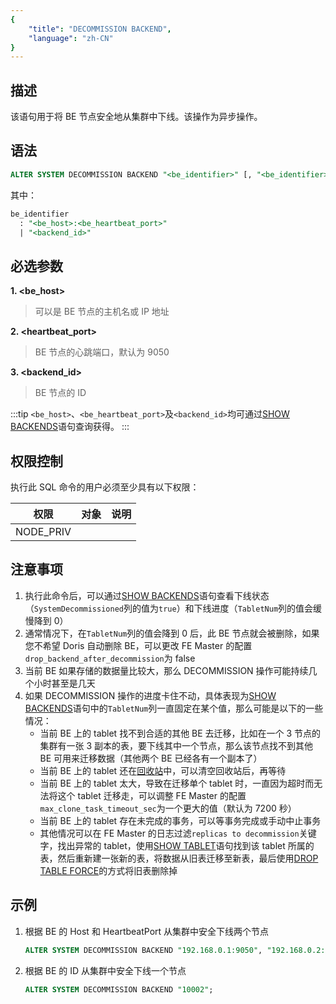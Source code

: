 ```yaml
---
{
    "title": "DECOMMISSION BACKEND",
    "language": "zh-CN"
}
---
```


<!--
Licensed to the Apache Software Foundation (ASF) under one
or more contributor license agreements.  See the NOTICE file
distributed with this work for additional information
regarding copyright ownership.  The ASF licenses this file
to you under the Apache License, Version 2.0 (the
"License"); you may not use this file except in compliance
with the License.  You may obtain a copy of the License at

  http://www.apache.org/licenses/LICENSE-2.0

Unless required by applicable law or agreed to in writing,
software distributed under the License is distributed on an
"AS IS" BASIS, WITHOUT WARRANTIES OR CONDITIONS OF ANY
KIND, either express or implied.  See the License for the
specific language governing permissions and limitations
under the License.
-->

## 描述

该语句用于将 BE 节点安全地从集群中下线。该操作为异步操作。

## 语法

```sql
ALTER SYSTEM DECOMMISSION BACKEND "<be_identifier>" [, "<be_identifier>" ... ]
```

其中：

```sql
be_identifier
  : "<be_host>:<be_heartbeat_port>"
  | "<backend_id>"
```

## 必选参数

**1. <be_host>**

> 可以是 BE 节点的主机名或 IP 地址

**2. <heartbeat_port>**

> BE 节点的心跳端口，默认为 9050

**3. <backend_id>**

> BE 节点的 ID

:::tip
`<be_host>`、`<be_heartbeat_port>`及`<backend_id>`均可通过[SHOW BACKENDS](./SHOW-BACKENDS.md)语句查询获得。
:::

## 权限控制

执行此 SQL 命令的用户必须至少具有以下权限：

| 权限        | 对象 | 说明 |
|-----------|----|----|
| NODE_PRIV |    |    |

## 注意事项

1. 执行此命令后，可以通过[SHOW BACKENDS](./SHOW-BACKENDS.md)语句查看下线状态（`SystemDecommissioned`列的值为`true`）和下线进度（`TabletNum`列的值会缓慢降到 0）
2. 通常情况下，在`TabletNum`列的值会降到 0 后，此 BE 节点就会被删除，如果您不希望 Doris 自动删除 BE，可以更改 FE Master 的配置`drop_backend_after_decommission`为 false
3. 当前 BE 如果存储的数据量比较大，那么 DECOMMISSION 操作可能持续几个小时甚至是几天
4. 如果 DECOMMISSION 操作的进度卡住不动，具体表现为[SHOW BACKENDS](./SHOW-BACKENDS.md)语句中的`TabletNum`列一直固定在某个值，那么可能是以下的一些情况：
   - 当前 BE 上的 tablet 找不到合适的其他 BE 去迁移，比如在一个 3 节点的集群有一张 3 副本的表，要下线其中一个节点，那么该节点找不到其他 BE 可用来迁移数据（其他两个 BE 已经各有一个副本了）
   - 当前 BE 上的 tablet 还在[回收站](../../recycle/SHOW-CATALOG-RECYCLE-BIN.md)中，可以清空回收站后，再等待
   - 当前 BE 上的 tablet 太大，导致在迁移单个 tablet 时，一直因为超时而无法将这个 tablet 迁移走，可以调整 FE Master 的配置`max_clone_task_timeout_sec`为一个更大的值（默认为 7200 秒）
   - 当前 BE 上的 tablet 存在未完成的事务，可以等事务完成或手动中止事务
   - 其他情况可以在 FE Master 的日志过滤`replicas to decommission`关键字，找出异常的 tablet，使用[SHOW TABLET](../../table-and-view/data-and-status-management/SHOW-TABLET.md)语句找到该 tablet 所属的表，然后重新建一张新的表，将数据从旧表迁移至新表，最后使用[DROP TABLE FORCE](../../table-and-view/table/DROP-TABLE.md)的方式将旧表删除掉

## 示例

1. 根据 BE 的 Host 和 HeartbeatPort 从集群中安全下线两个节点
   ```sql
   ALTER SYSTEM DECOMMISSION BACKEND "192.168.0.1:9050", "192.168.0.2:9050";
   ```

2. 根据 BE 的 ID 从集群中安全下线一个节点
    ```sql
    ALTER SYSTEM DECOMMISSION BACKEND "10002";
    ```
